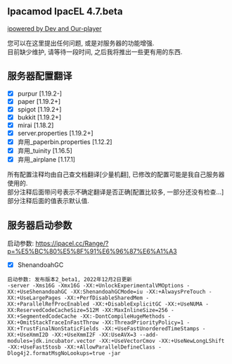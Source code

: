 ## Ipacamod IpacEL 4.7.beta

[ipowered by Dev and Our-player](https://ipacamod.cc/)  

您可以在这里提出任何问题, 或是对服务器的功能增强.  
目前缺少维护, 请等待一段时间, 之后我将推出一些更有用的东西.  

## 服务器配置翻译
- [x] purpur [1.19.2-]
- [x] paper [1.19.2+]
- [x] spigot [1.19.2+]
- [x] bukkit [1.19.2+]
- [x] mirai [1.18.2]
- [x] server.properties [1.19.2+]
- [x] 弃用_paperbin.properties [1.12.2]
- [x] 弃用_tuinity [1.16.5]
- [x] 弃用_airplane [1.17.1]

所有配置注释均由自己查文档翻译[少量机翻], 已修改的配置可能是我自己服务器使用的.  
部分注释后面带问号表示不确定翻译是否正确[配置比较多, 一部分还没有检查...]部分注释后面的值表示默认值.  

## 服务器启动参数

启动参数: https://ipacel.cc/Range/?p=%E5%BC%80%E5%8F%91%E6%96%87%E6%A1%A3
- [x] ShenandoahGC
```
启动参数: 发布版本2_beta1, 2022年12月2日更新
-server -Xms16G -Xmx16G -XX:+UnlockExperimentalVMOptions -XX:+UseShenandoahGC -XX:ShenandoahGCMode=iu -XX:+AlwaysPreTouch -XX:+UseLargePages -XX:+PerfDisableSharedMem -XX:+ParallelRefProcEnabled -XX:+DisableExplicitGC -XX:+UseNUMA -XX:ReservedCodeCacheSize=512M -XX:MaxInlineSize=256 -XX:+SegmentedCodeCache -XX:-DontCompileHugeMethods -XX:+OmitStackTraceInFastThrow -XX:ThreadPriorityPolicy=1 -XX:+TrustFinalNonStaticFields -XX:+UseFastUnorderedTimeStamps -XX:+UseXmmI2D -XX:+UseXmmI2F -XX:UseAVX=3 --add-modules=jdk.incubator.vector -XX:+UseVectorCmov -XX:+UseNewLongLShift -XX:+UseFastStosb -XX:+AllowParallelDefineClass -Dlog4j2.formatMsgNoLookups=true -jar
```

